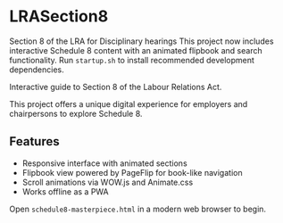 # LRASection8
Section 8 of the LRA for Disciplinary hearings
This project now includes interactive Schedule 8 content with an animated flipbook and search functionality. Run `startup.sh` to install recommended development dependencies.

Interactive guide to Section 8 of the Labour Relations Act.

This project offers a unique digital experience for employers and chairpersons to explore Schedule 8.

## Features

- Responsive interface with animated sections
- Flipbook view powered by PageFlip for book-like navigation
- Scroll animations via WOW.js and Animate.css
- Works offline as a PWA

Open `schedule8-masterpiece.html` in a modern web browser to begin.
